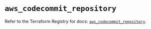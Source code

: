 # `aws_codecommit_repository`

Refer to the Terraform Registry for docs: [`aws_codecommit_repository`](https://registry.terraform.io/providers/hashicorp/aws/4.67.0/docs/resources/codecommit_repository).
